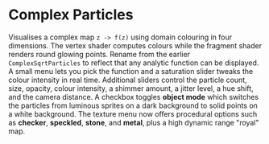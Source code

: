 # Complex Particles

Visualises a complex map `z -> f(z)` using domain colouring in four dimensions. The vertex shader computes colours while the fragment shader renders round glowing points. Rename from the earlier `ComplexSqrtParticles` to reflect that any analytic function can be displayed. A small menu lets you pick the function and a saturation slider tweaks the colour intensity in real time. Additional sliders control the particle count, size, opacity, colour intensity, a shimmer amount, a jitter level, a hue shift, and the camera distance. A checkbox toggles **object mode** which switches the particles from luminous sprites on a dark background to solid points on a white background. The texture menu now offers procedural options such as **checker**, **speckled**, **stone**, and **metal**, plus a high dynamic range "royal" map.
